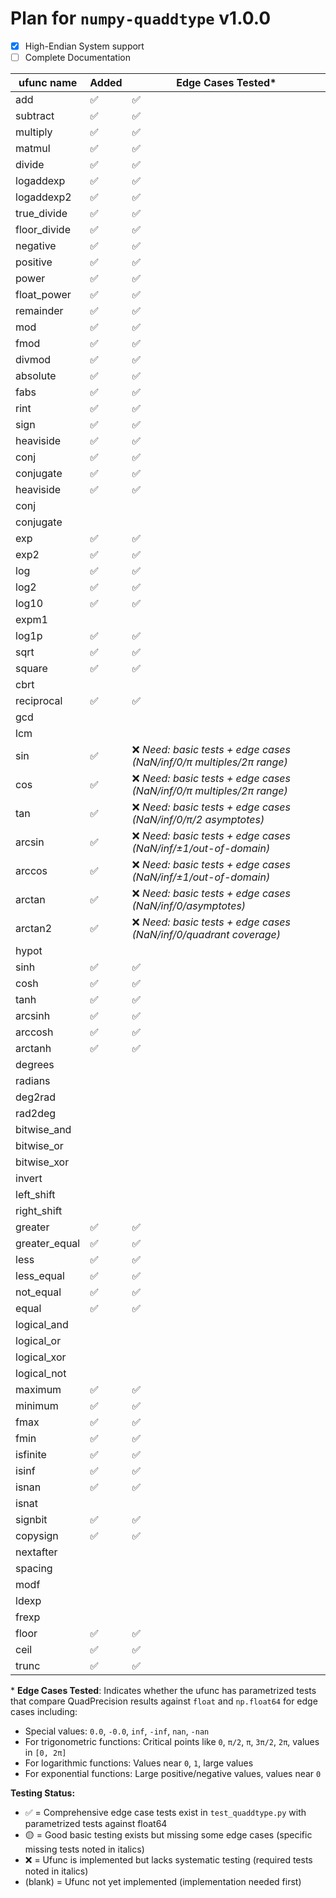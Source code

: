 # Plan for `numpy-quaddtype` v1.0.0

- [x] High-Endian System support
- [ ] Complete Documentation

| ufunc name    | Added | Edge Cases Tested\*                                                  |
| ------------- | ----- | -------------------------------------------------------------------- |
| add           | ✅    | ✅                                                                   |
| subtract      | ✅    | ✅                                                                   |
| multiply      | ✅    | ✅                                                                   |
| matmul        | ✅    | ✅                                                                   |
| divide        | ✅    | ✅                                                                   |
| logaddexp     | ✅    | ✅                                                                   |
| logaddexp2    | ✅    | ✅                                                                   |
| true_divide   | ✅    | ✅                                                                   |
| floor_divide  | ✅    | ✅                                                                   |
| negative      | ✅    | ✅                                                                   |
| positive      | ✅    | ✅                                                                   |
| power         | ✅    | ✅                                                                   |
| float_power   | ✅    | ✅                                                                   |
| remainder     | ✅    | ✅                                                                   |
| mod           | ✅    | ✅                                                                   |
| fmod          | ✅    | ✅                                                                   |
| divmod        | ✅    | ✅                                                                   |
| absolute      | ✅    | ✅                                                                   |
| fabs          | ✅    | ✅                                                                   |
| rint          | ✅    | ✅                                                                   |
| sign          | ✅    | ✅                                                                   |
| heaviside     | ✅    | ✅                                                                   |
| conj          | ✅    | ✅                                                                   |
| conjugate     | ✅    | ✅                                                                   |
| heaviside     | ✅    | ✅                                                                   |
| conj          |       |                                                                      |
| conjugate     |       |                                                                      |
| exp           | ✅    | ✅                                                                   |
| exp2          | ✅    | ✅                                                                   |
| log           | ✅    | ✅                                                                   |
| log2          | ✅    | ✅                                                                   |
| log10         | ✅    | ✅                                                                   |
| expm1         |       |                                                                      |
| log1p         | ✅    | ✅                                                                   |
| sqrt          | ✅    | ✅                                                                   |
| square        | ✅    | ✅                                                                   |
| cbrt          |       |                                                                      |
| reciprocal    | ✅    | ✅                                                                   |
| gcd           |       |                                                                      |
| lcm           |       |                                                                      |
| sin           | ✅    | ❌ _Need: basic tests + edge cases (NaN/inf/0/π multiples/2π range)_ |
| cos           | ✅    | ❌ _Need: basic tests + edge cases (NaN/inf/0/π multiples/2π range)_ |
| tan           | ✅    | ❌ _Need: basic tests + edge cases (NaN/inf/0/π/2 asymptotes)_       |
| arcsin        | ✅    | ❌ _Need: basic tests + edge cases (NaN/inf/±1/out-of-domain)_       |
| arccos        | ✅    | ❌ _Need: basic tests + edge cases (NaN/inf/±1/out-of-domain)_       |
| arctan        | ✅    | ❌ _Need: basic tests + edge cases (NaN/inf/0/asymptotes)_           |
| arctan2       | ✅    | ❌ _Need: basic tests + edge cases (NaN/inf/0/quadrant coverage)_    |
| hypot         |       |                                                                      |
| sinh          | ✅    | ✅                                                                   |
| cosh          | ✅    | ✅                                                                   |
| tanh          | ✅    | ✅                                                                   |
| arcsinh       | ✅    | ✅                                                                   |
| arccosh       | ✅    | ✅                                                                   |
| arctanh       | ✅    | ✅                                                                   |
| degrees       |       |                                                                      |
| radians       |       |                                                                      |
| deg2rad       |       |                                                                      |
| rad2deg       |       |                                                                      |
| bitwise_and   |       |                                                                      |
| bitwise_or    |       |                                                                      |
| bitwise_xor   |       |                                                                      |
| invert        |       |                                                                      |
| left_shift    |       |                                                                      |
| right_shift   |       |                                                                      |
| greater       | ✅    | ✅                                                                   |
| greater_equal | ✅    | ✅                                                                   |
| less          | ✅    | ✅                                                                   |
| less_equal    | ✅    | ✅                                                                   |
| not_equal     | ✅    | ✅                                                                   |
| equal         | ✅    | ✅                                                                   |
| logical_and   |       |                                                                      |
| logical_or    |       |                                                                      |
| logical_xor   |       |                                                                      |
| logical_not   |       |                                                                      |
| maximum       | ✅    | ✅                                                                   |
| minimum       | ✅    | ✅                                                                   |
| fmax          | ✅    | ✅                                                                   |
| fmin          | ✅    | ✅                                                                   |
| isfinite      | ✅    | ✅                                                                   |
| isinf         | ✅    | ✅                                                                   |
| isnan         | ✅    | ✅                                                                   |
| isnat         |       |                                                                      |
| signbit       | ✅    | ✅                                                                   |
| copysign      | ✅    | ✅                                                                   |
| nextafter     |       |                                                                      |
| spacing       |       |                                                                      |
| modf          |       |                                                                      |
| ldexp         |       |                                                                      |
| frexp         |       |                                                                      |
| floor         | ✅    | ✅                                                                   |
| ceil          | ✅    | ✅                                                                   |
| trunc         | ✅    | ✅                                                                   |

\* **Edge Cases Tested**: Indicates whether the ufunc has parametrized tests that compare QuadPrecision results against `float` and `np.float64` for edge cases including:

- Special values: `0.0`, `-0.0`, `inf`, `-inf`, `nan`, `-nan`
- For trigonometric functions: Critical points like `0`, `π/2`, `π`, `3π/2`, `2π`, values in `[0, 2π]`
- For logarithmic functions: Values near `0`, `1`, large values
- For exponential functions: Large positive/negative values, values near `0`

**Testing Status:**

- ✅ = Comprehensive edge case tests exist in `test_quaddtype.py` with parametrized tests against float64
- 🟡 = Good basic testing exists but missing some edge cases (specific missing tests noted in italics)
- ❌ = Ufunc is implemented but lacks systematic testing (required tests noted in italics)
- (blank) = Ufunc not yet implemented (implementation needed first)
